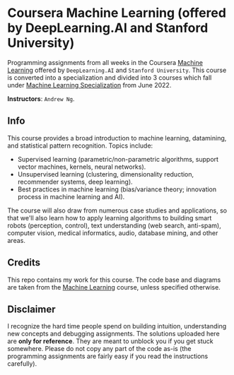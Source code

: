 # Coursera Machine Learning (offered by DeepLearning.AI and Stanford University)

Programming assignments from all weeks in the Coursera [Machine Learning](https://www.coursera.org/learn/machine-learning-course/home) offered by `DeepLearning.AI` and `Stanford University`. This course is converted into a specialization and divided into 3 courses which fall under [Machine Learning Specialization](https://www.coursera.org/specializations/machine-learning-introduction) from June 2022.

**Instructors**: `Andrew Ng`.

## Info

This course provides a broad introduction to machine learning, datamining, and statistical pattern recognition. Topics include:

- Supervised learning (parametric/non-parametric algorithms, support vector machines, kernels, neural networks).
- Unsupervised learning (clustering, dimensionality reduction, recommender systems, deep learning).
- Best practices in machine learning (bias/variance theory; innovation process in machine learning and AI). 

The course will also draw from numerous case studies and applications, so that we'll also learn how to apply learning algorithms to building smart robots (perception, control), text understanding (web search, anti-spam), computer vision, medical informatics, audio, database mining, and other areas.

## Credits

This repo contains my work for this course. The code base and diagrams are taken from the [Machine Learning](https://www.coursera.org/learn/machine-learning-course/home) course, unless specified otherwise.

## Disclaimer

I recognize the hard time people spend on building intuition, understanding new concepts and debugging assignments. The solutions uploaded here are **only for reference**. They are meant to unblock you if you get stuck somewhere. Please do not copy any part of the code as-is (the programming assignments are fairly easy if you read the instructions carefully).
